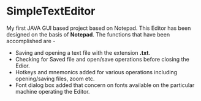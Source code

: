 # SimpleTextEditor
My first JAVA GUI based project based on Notepad.
This Editor has been designed on the basis of **Notepad**.
The functions that have been accomplished are -
- Saving and opening a text file with the extension **.txt**.
- Checking for Saved file and open/save operations before closing the Edior.
- Hotkeys and mnemonics added for various operations including opening/saving files, zoom etc.
- Font dialog box added that concern on fonts available on the particular machine operating the Editor.
